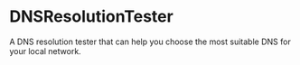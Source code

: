 # DNSResolutionTester
A DNS resolution tester that can help you choose the most suitable DNS for your local network.
